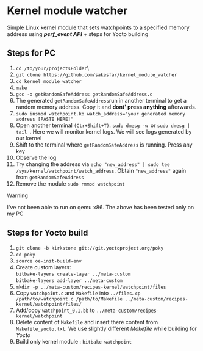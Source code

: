 # Kernel module watcher
Simple Linux kernel module that sets watchpoints to a specified memory address using **_perf_event API_** + steps for Yocto building

## Steps for PC
1. `cd /to/your/projectsFolder`\
2. `git clone https://github.com/sakesfar/kernel_module_watcher`
3. `cd kernel_module_watcher `
4.  `make`
5. `gcc -o getRandomSafeAddress getRandomSafeAddress.c`
6. The generated `getRandomSafeAddress`run in another terminal to get a random memory address. Copy it and **dont' press anything** afterwards.
7. `sudo insmod watchpoint.ko watch_address="your generated memory address [PASTE HERE]"`
8. Open another terminal `(Ctr+Shift+T)`. `sudo dmesg -w `or `sudo dmesg | tail `. Here we will monitor kernel logs. We will see logs generated by our kernel
9. Shift to the terminal where `getRandomSafeAddress` is running. Press any key
10. Observe the log
11. Try changing the address via `echo "new_address" | sudo tee /sys/kernel/watchpoint/watch_address`. Obtain `"new_address"` again from `getRandomSafeAddress`
12. Remove the module
    `sudo rmmod watchpoint`

> [!WARNING]
> I've not been able to run on qemu x86. The above has been tested only on my PC

## Steps for Yocto build
1. `git clone -b kirkstone git://git.yoctoproject.org/poky`
2. `cd poky`
3. `source oe-init-build-env`
4. Create custom layers:\
  `bitbake-layers create-layer ../meta-custom`\
  `bitbake-layers add-layer ../meta-custom`
6. `mkdir -p ../meta-custom/recipes-kernel/watchpoint/files`
7. Copy `watchpoint.c` and `Makefile` into `../files`.     `cp /path/to/watchpoint.c /path/to/Makefile ../meta-custom/recipes-kernel/watchpoint/files/`
8. Add/copy `watchpoint_0.1.bb` to `../meta-custom/recipes-kernel/watchpoint`
9. Delete content of `Makefile` and insert there content from `Makefile_yocto.txt`. We use slightly different _Makefile_ while building for _Yocto_
10. Build only kernel module : `bitbake watchpoint`






